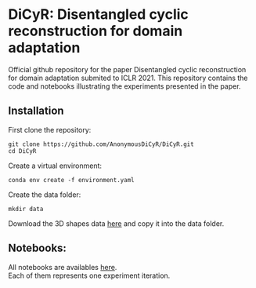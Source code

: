 # DiCyR: Disentangled cyclic reconstruction for domain adaptation
Official github repository for the paper Disentangled cyclic reconstruction for domain adaptation submited to ICLR 2021.
This repository contains the code and notebooks illustrating the experiments presented in the paper.

## Installation
First clone the repository:
```
git clone https://github.com/AnonymousDiCyR/DiCyR.git
cd DiCyR
```
Create a virtual environment:
```
conda env create -f environment.yaml
```
Create the data folder:
```
mkdir data
```
Download the 3D shapes data [here](https://console.cloud.google.com/storage/browser/3d-shapes) and copy it into the data folder.


## Notebooks:
All notebooks are availables [here](https://github.com/AnonymousDiCyR/DiCyR/tree/main/DiCyR/notebooks).  
Each of them represents one experiment iteration.
